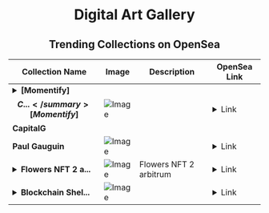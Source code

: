 <div align="center">

# Digital Art Gallery

## Trending Collections on OpenSea

| Collection Name                       | Image                                                                                     | Description                       | OpenSea Link                                                                                          |
|---------------------------------------|-------------------------------------------------------------------------------------------|-----------------------------------|--------------------------------------------------------------------------------------------------------|
| **<details><summary>[Momentify] $$C...</summary>[Momentify] $$CapitalG</details>** | ![Image](https://i.seadn.io/s/raw/files/b109b2e15f686fbe56d248766d94fe51.jpg?w=500&auto=format?w=200&auto=format) |  | <details><summary>Link</summary>[[Momentify] $$CapitalG](https://opensea.io/collection/momentify-capitalg)</details> |
| **Paul Gauguin** | ![Image](https://i.seadn.io/s/raw/files/3656a123e575eae0ef0b236ce58794b6.jpg?w=500&auto=format?w=200&auto=format) |  | <details><summary>Link</summary>[Paul Gauguin](https://opensea.io/collection/paul-gauguin-5)</details> |
| **<details><summary>Flowers NFT 2 a...</summary>Flowers NFT 2 arbitrum</details>** | ![Image](https://i.seadn.io/s/raw/files/994616492eb683a6d03fb6de15c177bb.jpg?w=500&auto=format?w=200&auto=format) | Flowers NFT 2 arbitrum | <details><summary>Link</summary>[Flowers NFT 2 arbitrum](https://opensea.io/collection/flowers-nft-2-arbitrum)</details> |
| **<details><summary>Blockchain Shel...</summary>Blockchain Shell</details>** | ![Image](https://i.seadn.io/s/raw/files/3d3dcc4fe44ecdfab2916804f0aa098a.jpg?w=500&auto=format?w=200&auto=format) |  | <details><summary>Link</summary>[Blockchain Shell](https://opensea.io/collection/blockchain-shell)</details> |

</div>